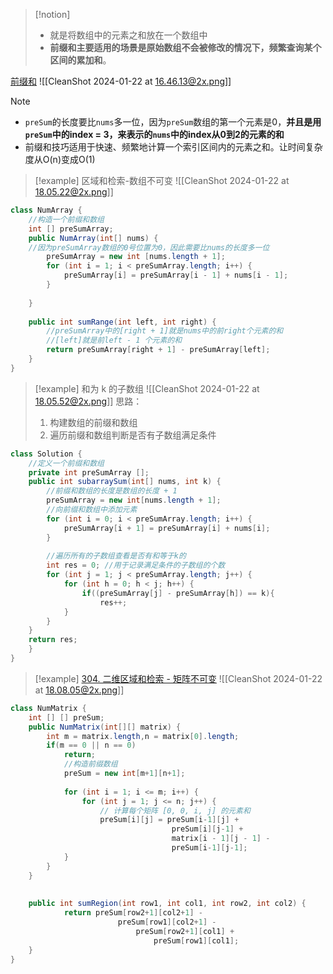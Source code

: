 
> [!notion] 
> *  就是将数组中的元素之和放在一个数组中
> * **前缀和主要适⽤的场景是原始数组不会被修改的情况下，频繁查询某个区间的累加和**。
> 


[前缀和](x-devonthink-item://BAC181D8-7615-4EE1-8094-725F8175E093?page=31)
![[CleanShot 2024-01-22 at 16.46.13@2x.png]]


> [!note] 
> * `preSum`的长度要比`nums`多一位，因为`preSum`数组的第一个元素是0，**并且是用`preSum`中的index = 3，来表示的`nums`中的index从0到2的元素的和**
> * 前缀和技巧适⽤于快速、频繁地计算⼀个索引区间内的元素之和。让时间复杂度从O(n)变成O(1)


> [!example] 区域和检索-数组不可变
> ![[CleanShot 2024-01-22 at 18.05.22@2x.png]]
```java
class NumArray {  
	//构造一个前缀和数组
	int [] preSumArray;  
	public NumArray(int[] nums) {  
	//因为preSumArray数组的0号位置为0，因此需要比nums的长度多一位  
		preSumArray = new int [nums.length + 1];  
		for (int i = 1; i < preSumArray.length; i++) {  
			preSumArray[i] = preSumArray[i - 1] + nums[i - 1];  
		}  
	  
	}  
	  
	public int sumRange(int left, int right) {  
		//preSumArray中的[right + 1]就是nums中的前right个元素的和  
		//[left]就是前left - 1 个元素的和  
		return preSumArray[right + 1] - preSumArray[left];  
	}  
}
```




> [!example] 和为 k 的⼦数组
> ![[CleanShot 2024-01-22 at 18.05.52@2x.png]]
> 思路：
>1. 构建数组的前缀和数组
>2. 遍历前缀和数组判断是否有子数组满足条件

```java
class Solution {  
	//定义一个前缀和数组  
	private int preSumArray [];  
	public int subarraySum(int[] nums, int k) {  
		//前缀和数组的长度是数组的长度 + 1
		preSumArray = new int[nums.length + 1];  
		//向前缀和数组中添加元素  
		for (int i = 0; i < preSumArray.length; i++) {  
			preSumArray[i + 1] = preSumArray[i] + nums[i];  
		}  
	  
		//遍历所有的子数组查看是否有和等于k的  
		int res = 0; //用于记录满足条件的子数组的个数  
		for (int j = 1; j < preSumArray.length; j++) {  
			for (int h = 0; h < j; h++) {  
				if((preSumArray[j] - preSumArray[h]) == k){  
					res++;  
			}  
		}  
	}  
	return res;  
	}  
}
```



> [!example] [304. ⼆维区域和检索 - 矩阵不可变](x-devonthink-item://BAC181D8-7615-4EE1-8094-725F8175E093?page=34)
> ![[CleanShot 2024-01-22 at 18.08.05@2x.png]]
> 
>

```java
class NumMatrix {  
	int [] [] preSum;  
	public NumMatrix(int[][] matrix) {  
		int m = matrix.length,n = matrix[0].length;  
		if(m == 0 || n == 0)  
			return;  
			//构造前缀数组  
			preSum = new int[m+1][n+1];  
			  
			for (int i = 1; i <= m; i++) {  
				for (int j = 1; j <= n; j++) {  
					// 计算每个矩阵 [0, 0, i, j] 的元素和  
					preSum[i][j] = preSum[i-1][j] + 
									preSum[i][j-1] + 
									matrix[i - 1][j - 1] -
								    preSum[i-1][j-1];  
			}  
		}  
	}  
	  
	  
	public int sumRegion(int row1, int col1, int row2, int col2) {  
			return preSum[row2+1][col2+1] - 
						preSum[row1][col2+1] - 
							preSum[row2+1][col1] + 
								preSum[row1][col1];  
	}  
}
```


